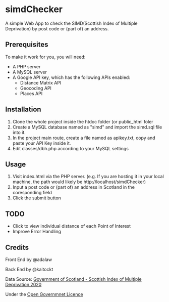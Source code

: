 # simdChecker
A simple Web App to check the SIMD(Scottish Index of Multiple Deprivation) by post code or (part of) an address.

## Prerequisites
To make it work for you, you will need:
* A PHP server
* A MySQL server
* A Google API key, which has the following APIs enabled:
  * Distance Matrix API
  * Geocoding API
  * Places API

## Installation
1.  Clone the whole project inside the htdoc folder (or public_html foler
1.  Create a MySQL database named as "simd" and import the simd.sql file into it.
1.  In the project main route, create a file named as apikey.txt, copy and paste your API Key inside it.
1.  Edit classes/dbh.php according to your MySQL settings

## Usage
1.  Visit index.html via the PHP server. (e.g. If you are hosting it in your local machine, the path would likely be http://localhost/simdChecker)
1.  Input a post code or (part of) an address in Scotland in the coresponding field
1.  Click the submit button

## TODO
* Click to view individual distance of each Point of Interest
* Improve Error Handling

## Credits
Front End by @adalaw

Back End by @kaitockt

Data Source: [Government of Scotland - Scottish Index of Multiple Deprivation 2020](https://www.gov.scot/collections/scottish-index-of-multiple-deprivation-2020/)

Under the [Open Governmnet Licence](http://www.nationalarchives.gov.uk/doc/open-government-licence/version/3/)
